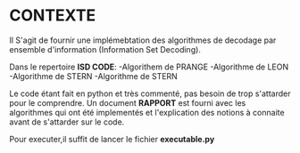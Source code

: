 # CONTEXTE

Il S'agit de fournir une implémebtation des algorithmes de decodage par ensemble d'information
(Information Set Decoding).

Dans le repertoire **ISD CODE**:
-Algorithem de PRANGE
-Algorithme de LEON
-Algorithme de STERN
-Algorithme de STERN

Le code étant fait en python et très commenté, pas besoin de trop s'attarder pour le comprendre.
Un document **RAPPORT** est fourni avec les algorithmes qui ont été implementés et l'explication des notions à connaite avant de s'attarder sur le code.

Pour executer,il suffit de lancer le fichier **executable.py**
